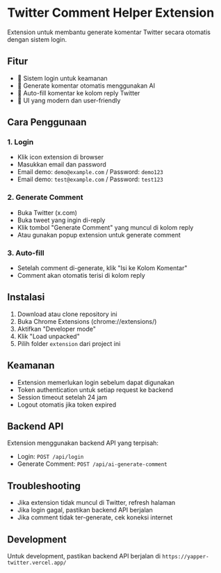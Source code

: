 # Twitter Comment Helper Extension

Extension untuk membantu generate komentar Twitter secara otomatis dengan sistem login.

## Fitur

- 🔐 Sistem login untuk keamanan
- 🤖 Generate komentar otomatis menggunakan AI
- 📝 Auto-fill komentar ke kolom reply Twitter
- 🎨 UI yang modern dan user-friendly

## Cara Penggunaan

### 1. Login
- Klik icon extension di browser
- Masukkan email dan password
- Email demo: `demo@example.com` / Password: `demo123`
- Email demo: `test@example.com` / Password: `test123`

### 2. Generate Comment
- Buka Twitter (x.com)
- Buka tweet yang ingin di-reply
- Klik tombol "Generate Comment" yang muncul di kolom reply
- Atau gunakan popup extension untuk generate comment

### 3. Auto-fill
- Setelah comment di-generate, klik "Isi ke Kolom Komentar"
- Comment akan otomatis terisi di kolom reply

## Instalasi

1. Download atau clone repository ini
2. Buka Chrome Extensions (chrome://extensions/)
3. Aktifkan "Developer mode"
4. Klik "Load unpacked"
5. Pilih folder `extension` dari project ini

## Keamanan

- Extension memerlukan login sebelum dapat digunakan
- Token authentication untuk setiap request ke backend
- Session timeout setelah 24 jam
- Logout otomatis jika token expired

## Backend API

Extension menggunakan backend API yang terpisah:
- Login: `POST /api/login`
- Generate Comment: `POST /api/ai-generate-comment`

## Troubleshooting

- Jika extension tidak muncul di Twitter, refresh halaman
- Jika login gagal, pastikan backend API berjalan
- Jika comment tidak ter-generate, cek koneksi internet

## Development

Untuk development, pastikan backend API berjalan di `https://yapper-twitter.vercel.app/` 
